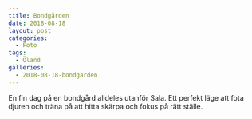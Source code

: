 ```yaml
---
title: Bondgården
date: 2018-08-18
layout: post
categories:
  - Foto
tags:
  - Öland
galleries:
  - 2018-08-18-bondgarden
---
```


En fin dag på en bondgård alldeles utanför Sala. Ett perfekt läge att fota djuren och träna på att hitta skärpa och fokus på rätt ställe.
